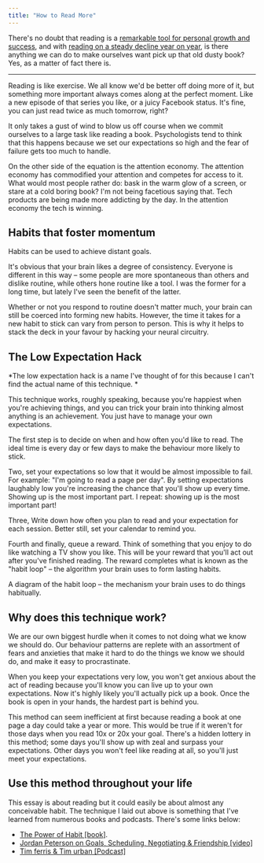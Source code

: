 ```yaml
---
title: "How to Read More"
---
```


There's no doubt that reading is a [remarkable tool for personal growth and success](https://qz.com/668514/if-you-want-to-be-like-warren-buffett-and-bill-gates-adopt-their-voracious-reading-habits/), and with [reading on a steady decline year on year](http://www.pewresearch.org/fact-tank/2015/10/19/slightly-fewer-americans-are-reading-print-books-new-survey-finds/), is there anything we can do to make ourselves want pick up that old dusty book? Yes, as a matter of fact there is.

---

Reading is like exercise. We all know we'd be better off doing more of it, but something more important always comes along at the perfect moment. Like a new episode of that series you like, or a juicy Facebook status. It's fine, you can just read twice as much tomorrow, right?

It only takes a gust of wind to blow us off course when we commit ourselves to a large task like reading a book. Psychologists tend to think that this happens because we set our expectations so high and the fear of failure gets too much to handle.

On the other side of the equation is the attention economy. The attention economy has commodified your attention and competes for access to it. What would most people rather do: bask in the warm glow of a screen, or stare at a cold boring book? I'm not being facetious saying that. Tech products are being made more addicting by the day. In the attention economy the tech is winning.

## Habits that foster momentum
<div class="image">
  <img src="http://a.nosaj.io/habit-momentum.png" alt="" />
  <div class="caption">Habits can be used to achieve distant goals.</div>
</div>

It's obvious that your brain likes a degree of consistency. Everyone is different in this way – some people are more spontaneous than others and dislike routine, while others hone routine like a tool. I was the former for a long time, but lately I've seen the benefit of the latter.

Whether or not you respond to routine doesn't matter much, your brain can still be coerced into forming new habits. However, the time it takes for a new habit to stick can vary from person to person. This is why it helps to stack the deck in your favour by hacking your neural circuitry.

## The Low Expectation Hack
*The low expectation hack is a name I've thought of for this because I can't find the actual name of this technique. *

This technique works, roughly speaking, because you're happiest when you're achieving things, and you can trick your brain into thinking almost anything is an achievement. You just have to manage your own expectations.

The first step is to decide on when and how often you'd like to read. The ideal time is every day or few days to make the behaviour more likely to stick.

Two, set your expectations so low that it would be almost impossible to fail. For example: "I'm going to read a page per day". By setting expectations laughably low you're increasing the chance that you'll show up every time. Showing up is the most important part. I repeat: showing up is the most important part!

Three, Write down how often you plan to read and your expectation for each session. Better still, set your calendar to remind you.

Fourth and finally, queue a reward. Think of something that you enjoy to do like watching a TV show you like. This will be your reward that you'll act out after you've finished reading. The reward completes what is known as the "habit loop" – the algorithm your brain uses to form lasting habits.

<div class="image">
  <img src="http://a.nosaj.io/habit-loop.png" alt="" />
  <div class="caption">A diagram of the habit loop – the mechanism your brain uses to do things habitually.</div>
</div>

## Why does this technique work?
We are our own biggest hurdle when it comes to not doing what we know we should do. Our behaviour patterns are replete with an assortment of fears and anxieties that make it hard to do the things we know we should do, and make it easy to procrastinate.

When you keep your expectations very low, you won't get anxious about the act of reading because you'll know you can live up to your own expectations. Now it's highly likely you'll actually pick up a book. Once the book is open in your hands, the hardest part is behind you. 

This method can seem inefficient at first because reading a book at one page a day could take a year or more. This would be true if it weren't for those days when you read 10x or 20x your goal. There's a hidden lottery in this method; some days you'll show up with zeal and surpass your expectations. Other days you won't feel like reading at all, so you'll just meet your expectations.

## Use this method throughout your life
This essay is about reading but it could easily be about almost any conceivable habit. The technique I laid out above is something that I've learned from numerous books and podcasts. There's some links below:
 
- [The Power of Habit [book]](https://www.amazon.co.uk/Power-Habit-Why-What-Change/dp/1847946240).
- [Jordan Peterson on Goals, Scheduling, Negotiating & Friendship [video]](https://www.youtube.com/watch?v=NLVUXbdqjUw)
- [Tim ferris & Tim urban [Podcast]](https://tim.blog/2017/11/30/managing-procrastination-predicting-the-future-and-finding-happiness/)
